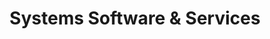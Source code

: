 ---
title: "Systems Software & Services"
url: /much/systems-software-und-services/
shop: Computer
---